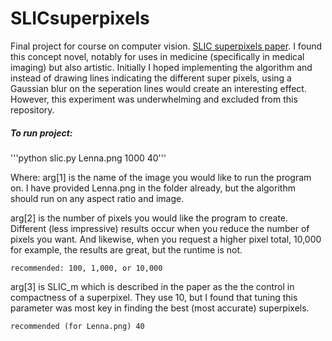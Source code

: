# SLICsuperpixels
Final project for course on computer vision. [SLIC superpixels paper](http://www.kev-smith.com/papers/SLIC_Superpixels.pdf). I found this concept novel, notably for uses in medicine (specifically in medical imaging) but also artistic. Initially I hoped implementing the algorithm and instead of drawing lines indicating the different super pixels, using a Gaussian blur on the seperation lines would create an interesting effect. However, this experiment was underwhelming and excluded from this repository.

##### To run project:

'''python slic.py Lenna.png 1000 40'''

Where:
 arg[1] is the name of the image you would like to run the program on. I have provided Lenna.png in the folder already, but the algorithm should run on any aspect ratio and image.

 arg[2] is the number of pixels you would like the program to create. Different (less impressive) results occur when you reduce the number of pixels you want. And likewise, when you request a higher pixel total, 10,000 for example, the results are great, but the runtime is not.

 	recommended: 100, 1,000, or 10,000

 arg[3] is SLIC_m which is described in the paper as the the control in compactness of a superpixel. They use 10, but I found that tuning this parameter was most key in finding the best (most accurate) superpixels.

 	recommended (for Lenna.png) 40
